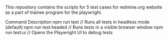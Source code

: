 This repository contains the scripts for 5 test cases for redmine.org website as a part of trainee program for the playwright.

Command Description
npm run test // Runs all tests in headless mode (default)
npm run test:headed // Runs tests in a visible browser window
npm run test:ui // Opens the Playwright UI to debug tests

